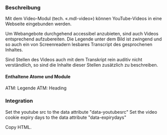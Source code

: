 ### Beschreibung

Mit dem Video-Modul (tech. «.mdl-video») können YouTube-Videos in eine Webseite eingebunden werden. 

Um Webangebote durchgehend accessibel anzubieten, sind auch Videos entsprechend aufzubereiten. Die Legende unter dem Bild ist zwingend und so auch ein von Screenreadern lesbares Transcript des gesprochenen Inhaltes.

Sind Stellen des Videos auch mit dem Transkript rein auditiv nicht verständlich, so sind die Inhalte dieser Stellen zusätzlich zu beschreiben.

#### Enthaltene Atome und Module
ATM: Legende
ATM: Heading

### Integration

Set the youtube src to the data attribute "data-youtubesrc"
Set the video cookie expiry days to the data attribute "data-expirydays"

Copy HTML.
